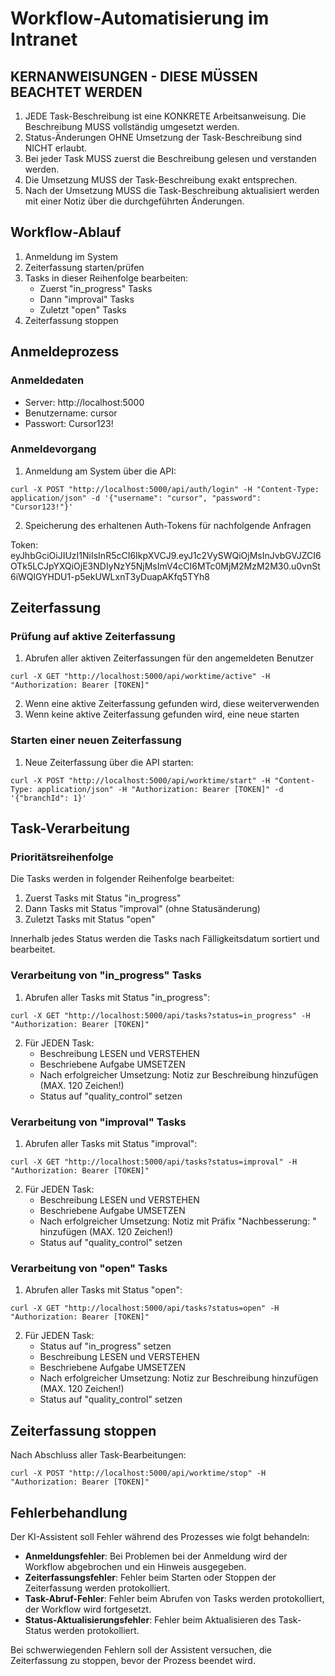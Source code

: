 # Workflow-Automatisierung im Intranet

## KERNANWEISUNGEN - DIESE MÜSSEN BEACHTET WERDEN

1. JEDE Task-Beschreibung ist eine KONKRETE Arbeitsanweisung. Die Beschreibung MUSS vollständig umgesetzt werden.
2. Status-Änderungen OHNE Umsetzung der Task-Beschreibung sind NICHT erlaubt.
3. Bei jeder Task MUSS zuerst die Beschreibung gelesen und verstanden werden.
4. Die Umsetzung MUSS der Task-Beschreibung exakt entsprechen.
5. Nach der Umsetzung MUSS die Task-Beschreibung aktualisiert werden mit einer Notiz über die durchgeführten Änderungen.

## Workflow-Ablauf

1. Anmeldung im System
2. Zeiterfassung starten/prüfen
3. Tasks in dieser Reihenfolge bearbeiten:
   - Zuerst "in_progress" Tasks
   - Dann "improval" Tasks
   - Zuletzt "open" Tasks
4. Zeiterfassung stoppen

## Anmeldeprozess

### Anmeldedaten
- Server: http://localhost:5000
- Benutzername: cursor
- Passwort: Cursor123!

### Anmeldevorgang
1. Anmeldung am System über die API:

```
curl -X POST "http://localhost:5000/api/auth/login" -H "Content-Type: application/json" -d '{"username": "cursor", "password": "Cursor123!"}'
```

2. Speicherung des erhaltenen Auth-Tokens für nachfolgende Anfragen

Token: eyJhbGciOiJIUzI1NiIsInR5cCI6IkpXVCJ9.eyJ1c2VySWQiOjMsInJvbGVJZCI6OTk5LCJpYXQiOjE3NDIyNzY5NjMsImV4cCI6MTc0MjM2MzM2M30.u0vnSt6iWQlGYHDU1-p5ekUWLxnT3yDuapAKfq5TYh8

## Zeiterfassung

### Prüfung auf aktive Zeiterfassung
1. Abrufen aller aktiven Zeiterfassungen für den angemeldeten Benutzer

```
curl -X GET "http://localhost:5000/api/worktime/active" -H "Authorization: Bearer [TOKEN]"
```

2. Wenn eine aktive Zeiterfassung gefunden wird, diese weiterverwenden
3. Wenn keine aktive Zeiterfassung gefunden wird, eine neue starten

### Starten einer neuen Zeiterfassung
1. Neue Zeiterfassung über die API starten:

```
curl -X POST "http://localhost:5000/api/worktime/start" -H "Content-Type: application/json" -H "Authorization: Bearer [TOKEN]" -d '{"branchId": 1}'
```

## Task-Verarbeitung

### Prioritätsreihenfolge
Die Tasks werden in folgender Reihenfolge bearbeitet:

1. Zuerst Tasks mit Status "in_progress"
2. Dann Tasks mit Status "improval" (ohne Statusänderung)
3. Zuletzt Tasks mit Status "open"

Innerhalb jedes Status werden die Tasks nach Fälligkeitsdatum sortiert und bearbeitet.

### Verarbeitung von "in_progress" Tasks
1. Abrufen aller Tasks mit Status "in_progress":

```
curl -X GET "http://localhost:5000/api/tasks?status=in_progress" -H "Authorization: Bearer [TOKEN]"
```

2. Für JEDEN Task:
   - Beschreibung LESEN und VERSTEHEN
   - Beschriebene Aufgabe UMSETZEN
   - Nach erfolgreicher Umsetzung: Notiz zur Beschreibung hinzufügen (MAX. 120 Zeichen!)
   - Status auf "quality_control" setzen

### Verarbeitung von "improval" Tasks
1. Abrufen aller Tasks mit Status "improval":

```
curl -X GET "http://localhost:5000/api/tasks?status=improval" -H "Authorization: Bearer [TOKEN]"
```

2. Für JEDEN Task:
   - Beschreibung LESEN und VERSTEHEN
   - Beschriebene Aufgabe UMSETZEN
   - Nach erfolgreicher Umsetzung: Notiz mit Präfix "Nachbesserung: " hinzufügen (MAX. 120 Zeichen!)
   - Status auf "quality_control" setzen

### Verarbeitung von "open" Tasks
1. Abrufen aller Tasks mit Status "open":

```
curl -X GET "http://localhost:5000/api/tasks?status=open" -H "Authorization: Bearer [TOKEN]"
```

2. Für JEDEN Task:
   - Status auf "in_progress" setzen
   - Beschreibung LESEN und VERSTEHEN
   - Beschriebene Aufgabe UMSETZEN
   - Nach erfolgreicher Umsetzung: Notiz zur Beschreibung hinzufügen (MAX. 120 Zeichen!)
   - Status auf "quality_control" setzen

## Zeiterfassung stoppen

Nach Abschluss aller Task-Bearbeitungen:

```
curl -X POST "http://localhost:5000/api/worktime/stop" -H "Authorization: Bearer [TOKEN]"
```

## Fehlerbehandlung

Der KI-Assistent soll Fehler während des Prozesses wie folgt behandeln:

- **Anmeldungsfehler**: Bei Problemen bei der Anmeldung wird der Workflow abgebrochen und ein Hinweis ausgegeben.
- **Zeiterfassungsfehler**: Fehler beim Starten oder Stoppen der Zeiterfassung werden protokolliert.
- **Task-Abruf-Fehler**: Fehler beim Abrufen von Tasks werden protokolliert, der Workflow wird fortgesetzt.
- **Status-Aktualisierungsfehler**: Fehler beim Aktualisieren des Task-Status werden protokolliert.

Bei schwerwiegenden Fehlern soll der Assistent versuchen, die Zeiterfassung zu stoppen, bevor der Prozess beendet wird. 